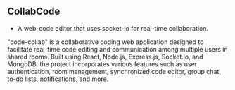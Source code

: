 ## CollabCode
- A web-code editor that uses socket-io for real-time collaboration.

"code-collab" is a collaborative coding web application designed to facilitate real-time code editing and communication among multiple users in shared rooms. Built using React, Node.js, Express.js, Socket.io, and MongoDB, the project incorporates various features such as user authentication, room management, synchronized code editor, group chat, to-do lists, notifications, and more.